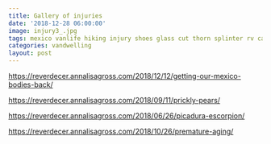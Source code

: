 ```yaml
---
title: Gallery of injuries
date: '2018-12-28 06:00:00'
image: injury3_.jpg
tags: mexico vanlife hiking injury shoes glass cut thorn splinter rv camping
categories: vandwelling
layout: post
---
```


https://reverdecer.annalisagross.com/2018/12/12/getting-our-mexico-bodies-back/

https://reverdecer.annalisagross.com/2018/09/11/prickly-pears/

https://reverdecer.annalisagross.com/2018/06/26/picadura-escorpion/

https://reverdecer.annalisagross.com/2018/10/26/premature-aging/